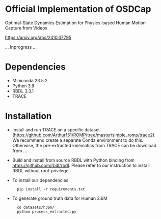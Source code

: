 # Official Implementation of OSDCap
Optimal-State Dynamics Estimation for Physics-based Human Motion Capture from Videos

https://arxiv.org/abs/2410.07795

... Inprogress ...

# Dependencies
- Miniconda 23.5.2
- Python 3.8
- RBDL 3.3.1
- TRACE 


# Installation

- Install and run TRACE on a specific dataset (https://github.com/Arthur151/ROMP/tree/master/simple_romp/trace2). We recommend create a separate Conda environment to do this. Otherwise, the pre-extracted kinematics from TRACE can be download from ...

- Build and install from source RBDL with Python binding from https://github.com/rbdl/rbdl. Please refer to our instruction to install RBDL without root-privilege. 

- To install our dependencies

        pip install -r requirements.txt

- To generate ground truth data for Human 3.6M

        cd datasets/h36m/
        python process_extracted.py